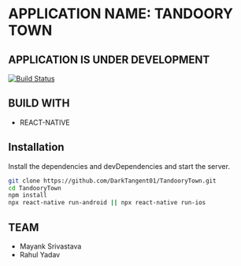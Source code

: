 # APPLICATION NAME: TANDOORY TOWN
## APPLICATION IS UNDER DEVELOPMENT

[![Build Status](https://travis-ci.org/joemccann/dillinger.svg?branch=master)](https://travis-ci.org/joemccann/dillinger)

## BUILD WITH

- REACT-NATIVE

## Installation

Install the dependencies and devDependencies and start the server.

```bash
git clone https://github.com/DarkTangent01/TandooryTown.git
cd TandooryTown
npm install
npx react-native run-android || npx react-native run-ios
```

## TEAM
- Mayank Srivastava
- Rahul Yadav

